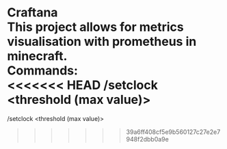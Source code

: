 **Craftana**  
This project allows for metrics visualisation with prometheus in minecraft.  
Commands:  
<<<<<<< HEAD
/setclock <Clock ID> <Prometheus address> <threshold (max value)> <PromQL Query>
=======
/setclock <Clock ID> <Prometheus address> <threshold (max value)> <PromQL Query>
>>>>>>> 39a6ff408cf5e9b560127c27e2e7948f2dbb0a9e
